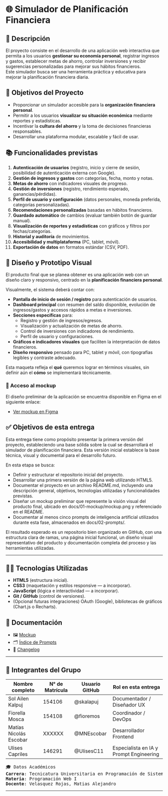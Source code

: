 # 🌐 Simulador de Planificación Financiera

## 📖 Descripción
El proyecto consiste en el desarrollo de una aplicación web interactiva que permita a los usuarios **gestionar su economía personal**, registrar ingresos y gastos, establecer metas de ahorro, controlar inversiones y recibir sugerencias personalizadas para mejorar sus hábitos financieros.  
Este simulador busca ser una herramienta práctica y educativa para mejorar la planificación financiera diaria.

## 🎯 Objetivos del Proyecto
- Proporcionar un simulador accesible para la **organización financiera personal**.  
- Permitir a los usuarios **visualizar su situación económica** mediante reportes y estadísticas.  
- Incentivar la **cultura del ahorro** y la toma de decisiones financieras responsables.  
- Desarrollar una plataforma modular, escalable y fácil de usar.  

## 📚 Funcionalidades previstas
1. **Autenticación de usuarios** (registro, inicio y cierre de sesión, posibilidad de autenticación externa con Google).  
2. **Gestión de ingresos y gastos** con categorías, fecha, monto y notas.  
3. **Metas de ahorro** con indicadores visuales de progreso.  
4. **Gestión de inversiones** (registro, rendimiento esperado, ganancias/pérdidas).  
5. **Perfil de usuario y configuración** (datos personales, moneda preferida, categorías personalizadas).  
6. **Recomendaciones personalizadas** basadas en hábitos financieros.  
7. **Guardado automático** de cambios (evaluar también botón de guardar manual).  
8. **Visualización de reportes y estadísticas** con gráficos y filtros por fechas/categorías.  
9. **Historial y auditoría** de movimientos.  
10. **Accesibilidad y multiplataforma** (PC, tablet, móvil).  
11. **Exportación de datos** en formatos estándar (CSV, PDF).

## 🧩 Diseño y Prototipo Visual
El producto final que se planea obtener es una aplicación web con un diseño claro y responsivo, centrado en la **planificación financiera personal**.  

Visualmente, el sistema deberá contar con:  
- **Pantalla de inicio de sesión / registro** para autenticación de usuarios.  
- **Dashboard principal** con resumen del saldo disponible, evolución de ingresos/gastos y accesos rápidos a metas e inversiones.  
- **Secciones específicas** para:  
  - Registro y gestión de ingresos/egresos.  
  - Visualización y actualización de metas de ahorro.  
  - Control de inversiones con indicadores de rendimiento.  
  - Perfil de usuario y configuraciones.  
- **Gráficos e indicadores visuales** que faciliten la interpretación de datos financieros.  
- **Diseño responsivo** pensado para PC, tablet y móvil, con tipografías legibles y contraste adecuado.  

Esta maqueta refleja el **qué** queremos lograr en términos visuales, sin definir aún el **cómo** se implementará técnicamente.

### 🔗 Acceso al mockup
El diseño preliminar de la aplicación se encuentra disponible en Figma en el siguiente enlace: 
- [Ver mockup en Figma](https://www.figma.com/design/hbgGq77CAkDgbxAwc45AII/Simulador-de-planificaci%C3%B3n-financiera?node-id=0-1&t=ZH1SSly6d7Zphetx-1)


## ✅ Objetivos de esta entrega
Esta entrega tiene como propósito presentar la primera versión del proyecto, estableciendo una base sólida sobre la cual se desarrollará el simulador de planificación financiera. 
Esta versión inicial establece la base técnica, visual y documental para el desarrollo futuro.

En esta etapa se busca:
- Definir y estructurar el repositorio inicial del proyecto.
- Desarrollar una primera versión de la página web utilizando HTML5.
- Documentar el proyecto en un archivo README.md, incluyendo una descripción general, objetivos, tecnologías utilizadas y funcionalidades previstas.
- Diseñar un mockup preliminar que represente la visión visual del producto final, ubicado en docs/01-mockup/mockup.png y referenciado en el README.
- Documentar al menos cinco prompts de inteligencia artificial utilizados durante esta fase, almacenados en docs/02-prompts/.

El resultado esperado es un repositorio bien organizado en GitHub, con una estructura clara de ramas, una página inicial funcional, un diseño visual representativo del producto y documentación completa del proceso y las herramientas utilizadas.


---

## 👨‍💻 Tecnologías Utilizadas
- **HTML5** (estructura inicial).  
- **CSS3** (maquetación y estilos responsive — a incorporar).  
- **JavaScript** (lógica e interactividad — a incorporar).  
- **Git / GitHub** (control de versiones).  
- (Opcional futuras integraciones) OAuth (Google), bibliotecas de gráficos (Chart.js o Recharts).

## 📁 Documentación
- 🖼️ [Mockup](docs/01-mockup/diseño-inicial.png)
- 🗂️ [Índice de Prompts](docs/02-prompts/prompts.md)
- 📜 [Changelog](changelog.md)

---

## 👥 Integrantes del Grupo
|     Nombre completo    | N° de Matrícula | Usuario GitHub |         Rol en esta entrega             |
|------------------------|-----------------|----------------|-----------------------------------------|
|    Sol Ailen Kalpuj    |      154106     |   @skalapuj    |      Documentador / Diseñador UX        |
|     Fiorella Mosca     |      154108     |   @fioremos    |         Coordinador / DevOps            | 
| Matías Nicolás Escobar |      XXXXXX     |   @MNEscobar   |         Desarrollador Frontend          |  
|     Ulises Capriles    |      146291     |   @UlisesC11   | Especialista en IA y Prompt Engineering |  

<pre>
🎓 Datos Académicos
<b>Carrera</b>: Tecnicatura Universitaria en Programación de Sistemas
<b>Materia</b>: Programación Web I
<b>Docente</b>: Velasquez Rojas, Matias Alejandro 
</pre>  

---